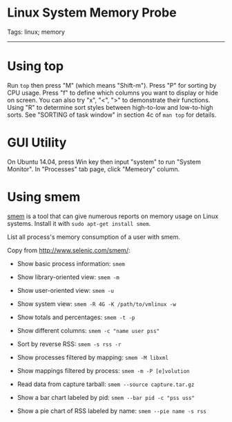 # Linux System Memory Probe
Tags: linux; memory

------

# Using top

Run `top` then press "M" (which means "Shift-m").
Press "P" for sorting by CPU usage.
Press "f" to define which columns you want to display or hide on screen.
You can also try "x", "<", ">" to demonstrate their functions.
Using "R" to determine sort styles between high-to-low and low-to-high sorts.
See "SORTING of task window" in section 4c of `man top` for details.

# GUI Utility

On Ubuntu 14.04, press Win key then input "system" to run "System Monitor".
In "Processes" tab page, click "Memeory" column.

# Using smem

[smem](http://www.selenic.com/smem/)  is a tool that can give numerous reports on memory usage on Linux systems.
Install it with `sudo apt-get install smem`.

List all process's memory consumption of a user with smem.

Copy from http://www.selenic.com/smem/:

* Show basic process information: `smem`

* Show library-oriented view: `smem -m`

* Show user-oriented view: `smem -u`

* Show system view: `smem -R 4G -K /path/to/vmlinux -w`

* Show totals and percentages: `smem -t -p`

* Show different columns: `smem -c "name user pss"`

* Sort by reverse RSS: `smem -s rss -r`

* Show processes filtered by mapping: `smem -M libxml`

* Show mappings filtered by process: `smem -m -P [e]volution`

* Read data from capture tarball: `smem --source capture.tar.gz`

* Show a bar chart labeled by pid: `smem --bar pid -c "pss uss"`

* Show a pie chart of RSS labeled by name: `smem --pie name -s rss`

